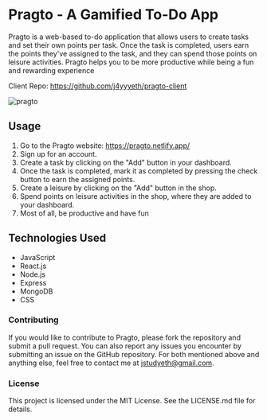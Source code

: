 # Pragto - A Gamified To-Do App
Pragto is a web-based to-do application that allows users to create tasks and set their own points per task. Once the task is completed, users earn the points they've assigned to the task, and they can spend those points on leisure activities. Pragto helps you to be more productive while being a fun and rewarding experience

Client Repo: https://github.com/j4yyyeth/pragto-client

![pragto](https://user-images.githubusercontent.com/113713677/232830824-c1159790-90dc-4d80-bc60-b33f5fba74c2.jpg)

## Usage
1. Go to the Pragto website: https://pragto.netlify.app/
2. Sign up for an account.
3. Create a task by clicking on the "Add" button in your dashboard.
4. Once the task is completed, mark it as completed by pressing the check button to earn the assigned points.
5. Create a leisure by clicking on the "Add" button in the shop.
6. Spend points on leisure activities in the shop, where they are added to your dashboard.
7. Most of all, be productive and have fun
## Technologies Used
- JavaScript
- React.js
- Node.js
- Express
- MongoDB
- CSS
### Contributing
If you would like to contribute to Pragto, please fork the repository and submit a pull request. You can also report any issues you encounter by submitting an issue on the GitHub repository. For both mentioned above and anything else, feel free to contact me at jstudyeth@gmail.com.
### License
This project is licensed under the MIT License. See the LICENSE.md file for details.
